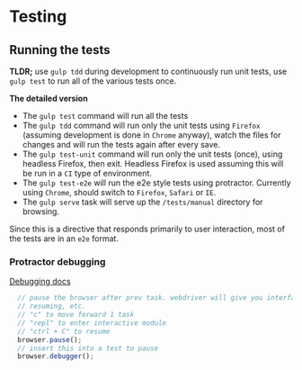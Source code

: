 # Testing

## Running the tests

**TLDR;**
use `gulp tdd` during development to continuously run unit tests, use `gulp test` to run all of the various tests once.

**The detailed version**
- The `gulp test` command will run all the tests
- The `gulp tdd` command will run only the unit tests using `Firefox` (assuming development is done in `Chrome` anyway), watch the files for changes and will run the tests again after every save.
- The `gulp test-unit` command will run only the unit tests (once), using headless Firefox, then exit.  Headless Firefox is used assuming this will be run in a `CI` type of environment.
- The `gulp test-e2e` will run the e2e style tests using protractor. Currently using `Chrome`, should switch to `Firefox`, `Safari` or `IE`.
- The `gulp serve` task will serve up the `/tests/manual` directory for browsing.

Since this is a directive that responds primarily to user interaction, most of the tests are in an `e2e` format.


### Protractor debugging

[Debugging docs](https://github.com/angular/protractor/blob/master/docs/debugging.md)

```javascript
  // pause the browser after prev task. webdriver will give you interface for
  // resuming, etc.
  // "c" to move forward 1 task
  // "repl" to enter interactive module
  // "ctrl + C" to resume
  browser.pause();
  // insert this into a test to pause
  browser.debugger();
```

<!-- Hide the todo list from render

## TODO list

Things to setup for testing

- [ ] need a fixture file for Karma tests
- [x] move /test/ to /test/manual because this is more obvious in purpose
  - [x] and update the gulp task

Things to test, either via unit or e2e. Should probably sort & ensure its sensible

- [ ] single editor
  - [ ] no attribs
  - [ ] just entries
  - [ ] just entries with each attribute alone
  - [ ] entries
    - [ ] with attribute overrides on each entry
- [ ] multiple editors with different data
- [ ] multiple editors with the same data
- [ ] data updates via $timeout
  - [ ] be sure to trigger observables
    - [ ] $timeout, simulation of API call, etc. changing values should update
    - [ ] verify $watch calls do not error out

- [x] basic rendering with entries only
- [x] basic input interactions
- [ ] attributes
  - [x] cannot-add
  - [x] cannot-sort
  - [x] cannot-delete
  - [x] is-readonly
- [ ] validation
  - [x] obeys `key-validator` string attribute
  - [x] obeys `value-validator` string attribute
  - [ ] obeys `key-validator` variable (from controller)
  - [ ] obeys `value-validator` variable (from controller)
  - [ ] obeys `key-validator` as a function (from controller)
  - [ ] obeys `value-validator` as a function (from controller)
  - [x] sets 'has-error' class on form-group when invalid
  - [x] removes 'has-error' class from form-group when valid
  - [x] sets error class on input when invalid
  - [x] removes error class on input when valid
  - [x] shows validation feedback message
  - [x] hides validation feedback message
  - [x] invalidates entire form when an input is invalid
  - [x] removes entire form invalidation when inputs validate
  - [x] shows min-length validation messages
  - [x] hides min-length validation messages
  - [x] limits to max length (but no message)

-->
